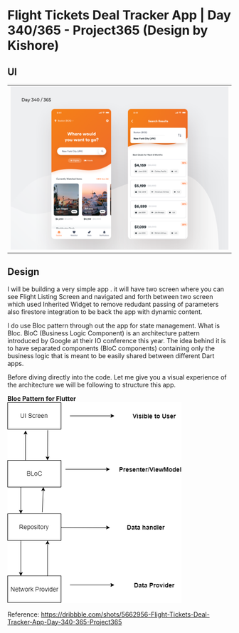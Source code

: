 # Flight Tickets Deal Tracker App | Day 340/365 - Project365 (Design by Kishore)

## UI

<table style={border:"none"}><tr><td><img src="https://github.com/roninprogrammer/flightapp/blob/master/assets/img/design.png" alt="Home Screen(default)"/></td></tr></table>

## Design 
I will be building a very simple app . it will have two screen where you can see Flight Listing Screen and navigated and forth between two screen which used Inherited Widget to remove redudant passing of parameters also firestore integration to be back the app with dynamic content. 

I do use Bloc pattern through out the app for state management. What is Bloc. BloC (Business Logic Component) is an architecture pattern introduced by Google at their IO conference this year. The idea behind it is to have separated components (BloC components) containing only the business logic that is meant to be easily shared between different Dart apps.

Before diving directly into the code. Let me give you a visual experience of the architecture we will be following to structure this app.

<b> Bloc Pattern for Flutter </b>
<img src="https://github.com/roninprogrammer/flightapp/blob/master/assets/img/bloc.png">

Reference: https://dribbble.com/shots/5662956-Flight-Tickets-Deal-Tracker-App-Day-340-365-Project365

